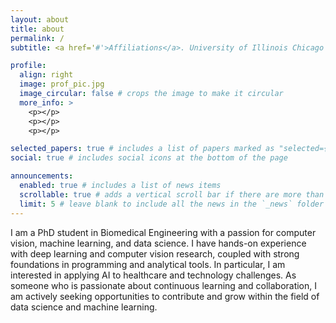 ```yaml
---
layout: about
title: about
permalink: /
subtitle: <a href='#'>Affiliations</a>. University of Illinois Chicago (UIC), Chicago, IL, USA

profile:
  align: right
  image: prof_pic.jpg
  image_circular: false # crops the image to make it circular
  more_info: >
    <p></p>
    <p></p>
    <p></p>

selected_papers: true # includes a list of papers marked as "selected={true}"
social: true # includes social icons at the bottom of the page

announcements:
  enabled: true # includes a list of news items
  scrollable: true # adds a vertical scroll bar if there are more than 3 news items
  limit: 5 # leave blank to include all the news in the `_news` folder
---
```


I am a PhD student in Biomedical Engineering with a passion for computer vision, machine learning, and data science.
I have hands-on experience with deep learning and computer vision research, coupled with strong foundations in programming and analytical tools. In particular, I am interested in applying AI to healthcare and technology challenges.
As someone who is passionate about continuous learning and collaboration, I am actively seeking opportunities to contribute and grow within the field of data science and machine learning.
